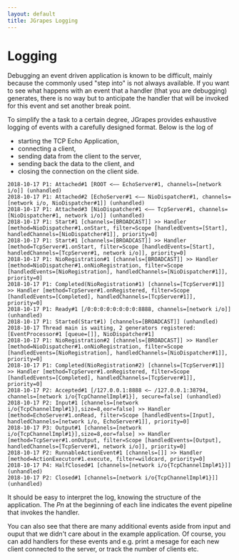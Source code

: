 ```yaml
---
layout: default
title: JGrapes Logging
---
```


Logging
=======

Debugging an event driven application is known to be difficult, mainly 
because the commonly used "step into" is not always available. If you
want to see what happens with an event that a handler (that you
are debugging) generates, there is no way but to anticipate the handler
that will be invoked for this event and set another break point.

To simplify the a task to a certain degree, JGrapes provides exhaustive
logging of events with a carefully designed format. Below is the
log of

 * starting the TCP Echo Application,
 * connecting a client,
 * sending data from the client to the server,
 * sending back the data to the client, and
 * closing the connection on the client side.
 

```
2018-10-17 P1: Attached#1 [ROOT <―― EchoServer#1, channels=[network i/o]] (unhandled)
2018-10-17 P1: Attached#2 [EchoServer#1 <―― NioDispatcher#1, channels=[network i/o, NioDispatcher#1]] (unhandled)
2018-10-17 P1: Attached#3 [NioDispatcher#1 <―― TcpServer#1, channels=[NioDispatcher#1, network i/o]] (unhandled)
2018-10-17 P1: Start#1 [channels=[BROADCAST]] >> Handler [method=NioDispatcher#1.onStart, filter=Scope [handledEvents=[Start], handledChannels=[NioDispatcher#1]], priority=0]
2018-10-17 P1: Start#1 [channels=[BROADCAST]] >> Handler [method=TcpServer#1.onStart, filter=Scope [handledEvents=[Start], handledChannels=[TcpServer#1, network i/o]], priority=0]
2018-10-17 P1: NioRegistration#1 [channels=[BROADCAST]] >> Handler [method=NioDispatcher#1.onNioRegistration, filter=Scope [handledEvents=[NioRegistration], handledChannels=[NioDispatcher#1]], priority=0]
2018-10-17 P1: Completed(NioRegistration#1) [channels=[TcpServer#1]] >> Handler [method=TcpServer#1.onRegistered, filter=Scope [handledEvents=[Completed], handledChannels=[TcpServer#1]], priority=0]
2018-10-17 P1: Ready#1 [/0:0:0:0:0:0:0:0:8888, channels=[network i/o]] (unhandled)
2018-10-17 P1: Started(Start#1) [channels=[BROADCAST]] (unhandled)
2018-10-17 Thread main is waiting, 2 generators registered: [EventProcessor#1 [queue=[]], NioDispatcher#1]
2018-10-17 P1: NioRegistration#2 [channels=[BROADCAST]] >> Handler [method=NioDispatcher#1.onNioRegistration, filter=Scope [handledEvents=[NioRegistration], handledChannels=[NioDispatcher#1]], priority=0]
2018-10-17 P1: Completed(NioRegistration#2) [channels=[TcpServer#1]] >> Handler [method=TcpServer#1.onRegistered, filter=Scope [handledEvents=[Completed], handledChannels=[TcpServer#1]], priority=0]
2018-10-17 P2: Accepted#1 [/127.0.0.1:8888 <― /127.0.0.1:38794, channels=[network i/o{TcpChannelImpl#1}], secure=false] (unhandled)
2018-10-17 P2: Input#1 [channels=[network i/o{TcpChannelImpl#1}],size=8,eor=false] >> Handler [method=EchoServer#1.onRead, filter=Scope [handledEvents=[Input], handledChannels=[network i/o, EchoServer#1]], priority=0]
2018-10-17 P3: Output#1 [channels=[network i/o{TcpChannelImpl#1}],size=8,eor=false] >> Handler [method=TcpServer#1.onOutput, filter=Scope [handledEvents=[Output], handledChannels=[TcpServer#1, network i/o]], priority=0]
2018-10-17 P2: RunnableActionEvent#1 [channels=[]] >> Handler [method=ActionExecutor#1.execute, filter=wildcard, priority=0]
2018-10-17 P4: HalfClosed#1 [channels=[network i/o{TcpChannelImpl#1}]] (unhandled)
2018-10-17 P2: Closed#1 [channels=[network i/o{TcpChannelImpl#1}]] (unhandled)
```

It should be easy to interpret the log, knowing the structure of the 
application. The *Pn* at the beginning of each line indicates the
event pipeline that invokes the handler.

You can also see that there are many additional events aside from input
and ouput that we didn't care about in the example application. Of course,
you can add handlers for these events and e.g. print a mesage for each
new client connected to the server, or track the number of clients etc.
